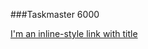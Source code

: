 ###Taskmaster 6000

[I'm an inline-style link with title](https://trello.com/b/UTOmquNt/project-4 "Trello Board")
